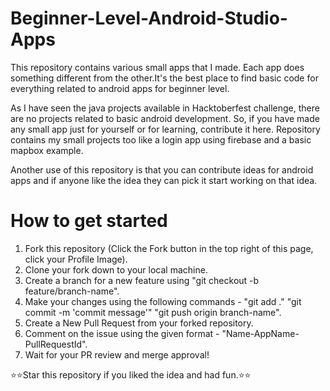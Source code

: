 # Beginner-Level-Android-Studio-Apps
This repository contains various small apps that I made. Each app does something different from the other.It's the best place to find basic code for everything related to android apps for beginner level. 

As I have seen the java projects available in Hacktoberfest challenge, there are no projects related to basic android development. So, if you have made any small app just for yourself or for learning, contribute it here. Repository contains my small projects too like a login app using firebase and a basic mapbox example.

Another use of this repository is that you can contribute ideas for android apps and if anyone like the idea they can pick it start working on that idea.

# How to get started
1. Fork this repository (Click the Fork button in the top right of this page, click your Profile Image).
2. Clone your fork down to your local machine.
3. Create a branch for a new feature using "git checkout -b feature/branch-name".
4. Make your changes using the following commands - "git add ."   "git commit -m 'commit message'"    "git push origin branch-name".
5. Create a New Pull Request from your forked repository.
6. Comment on the issue using the given format - "Name-AppName-PullRequestId".
7. Wait for your PR review and merge approval!


⭐⭐Star this repository if you liked the idea and had fun.⭐⭐

